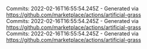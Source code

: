Commits: 2022-02-16T16:55:54.245Z - Generated via https://github.com/marketplace/actions/artificial-grass
<br>
Commits: 2022-02-16T16:55:54.245Z - Generated via https://github.com/marketplace/actions/artificial-grass
<br>
Commits: 2022-02-16T16:55:54.245Z - Generated via https://github.com/marketplace/actions/artificial-grass
<br>
